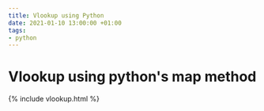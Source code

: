 ```yaml
---
title: Vlookup using Python
date: 2021-01-10 13:00:00 +01:00
tags:
- python
---
```


# Vlookup using python's map method

{% include vlookup.html %}